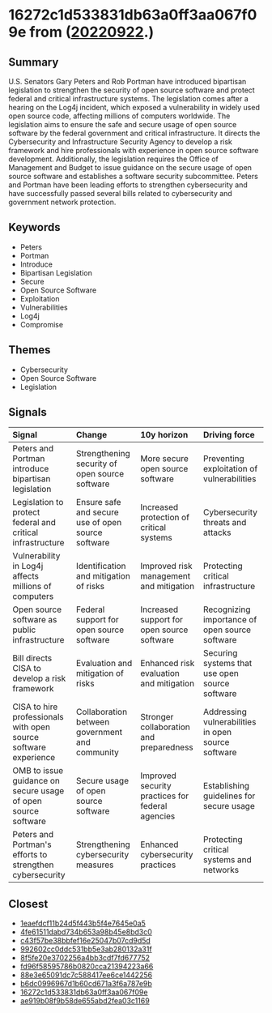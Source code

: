 # 16272c1d533831db63a0ff3aa067f09e from ([20220922](https://kghosh.substack.com/p/20220922).)

## Summary

U.S. Senators Gary Peters and Rob Portman have introduced bipartisan legislation to strengthen the security of open source software and protect federal and critical infrastructure systems. The legislation comes after a hearing on the Log4j incident, which exposed a vulnerability in widely used open source code, affecting millions of computers worldwide. The legislation aims to ensure the safe and secure usage of open source software by the federal government and critical infrastructure. It directs the Cybersecurity and Infrastructure Security Agency to develop a risk framework and hire professionals with experience in open source software development. Additionally, the legislation requires the Office of Management and Budget to issue guidance on the secure usage of open source software and establishes a software security subcommittee. Peters and Portman have been leading efforts to strengthen cybersecurity and have successfully passed several bills related to cybersecurity and government network protection.

## Keywords

* Peters
* Portman
* Introduce
* Bipartisan Legislation
* Secure
* Open Source Software
* Exploitation
* Vulnerabilities
* Log4j
* Compromise

## Themes

* Cybersecurity
* Open Source Software
* Legislation

## Signals

| Signal                                                          | Change                                             | 10y horizon                                      | Driving force                                      |
|:----------------------------------------------------------------|:---------------------------------------------------|:-------------------------------------------------|:---------------------------------------------------|
| Peters and Portman introduce bipartisan legislation             | Strengthening security of open source software     | More secure open source software                 | Preventing exploitation of vulnerabilities         |
| Legislation to protect federal and critical infrastructure      | Ensure safe and secure use of open source software | Increased protection of critical systems         | Cybersecurity threats and attacks                  |
| Vulnerability in Log4j affects millions of computers            | Identification and mitigation of risks             | Improved risk management and mitigation          | Protecting critical infrastructure                 |
| Open source software as public infrastructure                   | Federal support for open source software           | Increased support for open source software       | Recognizing importance of open source software     |
| Bill directs CISA to develop a risk framework                   | Evaluation and mitigation of risks                 | Enhanced risk evaluation and mitigation          | Securing systems that use open source software     |
| CISA to hire professionals with open source software experience | Collaboration between government and community     | Stronger collaboration and preparedness          | Addressing vulnerabilities in open source software |
| OMB to issue guidance on secure usage of open source software   | Secure usage of open source software               | Improved security practices for federal agencies | Establishing guidelines for secure usage           |
| Peters and Portman's efforts to strengthen cybersecurity        | Strengthening cybersecurity measures               | Enhanced cybersecurity practices                 | Protecting critical systems and networks           |

## Closest

* [1eaefdcf11b24d5f443b5f4e7645e0a5](1eaefdcf11b24d5f443b5f4e7645e0a5)
* [4fe61511dabd734b653a98b45e8bd3c0](4fe61511dabd734b653a98b45e8bd3c0)
* [c43f57be38bbfef16e25047b07cd9d5d](c43f57be38bbfef16e25047b07cd9d5d)
* [992602cc0ddc531bb5e3ab280132a31f](992602cc0ddc531bb5e3ab280132a31f)
* [8f5fe20e3702256a4bb3cdf7fd677752](8f5fe20e3702256a4bb3cdf7fd677752)
* [fd96f58595786b0820cca21394223a66](fd96f58595786b0820cca21394223a66)
* [88e3e65091dc7c588417ee6ce1442256](88e3e65091dc7c588417ee6ce1442256)
* [b6dc0996967d1b60cd671a3f6a787e9b](b6dc0996967d1b60cd671a3f6a787e9b)
* [16272c1d533831db63a0ff3aa067f09e](16272c1d533831db63a0ff3aa067f09e)
* [ae919b08f9b58de655abd2fea03c1169](ae919b08f9b58de655abd2fea03c1169)
